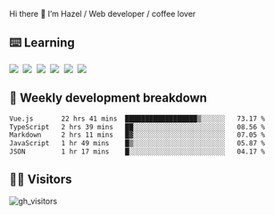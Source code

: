 
Hi there 👋 I’m Hazel / Web developer / coffee lover

## ⌨️ Learning

<samp>
 <a href="https://github.com/vuejs/core"><img src="https://api.iconify.design/logos:vue.svg" /></a>
  <a href="https://github.com/vuejs/core"><img src="https://api.iconify.design/logos:react.svg" /></a>
  <a href="https://github.com/solidjs/solid"><img src="https://api.iconify.design/logos:solidjs.svg" /></a>
  <a href="https://github.com/vitejs/vite"><img src="https://api.iconify.design/logos:vitejs.svg" /></a>
  <a href="https://github.com/microsoft/TypeScript"><img src="https://api.iconify.design/logos:typescript-icon.svg" /></a> 
  <a href="https://github.com/unocss/unocss"><img src="https://api.iconify.design/logos:unocss.svg" /></a>
  

</samp>


## 🦀 Weekly development breakdown

<!--START_SECTION:waka-->

```txt
Vue.js       22 hrs 41 mins  ██████████████████▒░░░░░░   73.17 %
TypeScript   2 hrs 39 mins   ██░░░░░░░░░░░░░░░░░░░░░░░   08.56 %
Markdown     2 hrs 11 mins   █▓░░░░░░░░░░░░░░░░░░░░░░░   07.05 %
JavaScript   1 hr 49 mins    █▒░░░░░░░░░░░░░░░░░░░░░░░   05.87 %
JSON         1 hr 17 mins    █░░░░░░░░░░░░░░░░░░░░░░░░   04.17 %
```

<!--END_SECTION:waka-->
## 👬🏻 Visitors

![gh_visitors](https://profile-counter.glitch.me/Hazel-Lin/count.svg)

